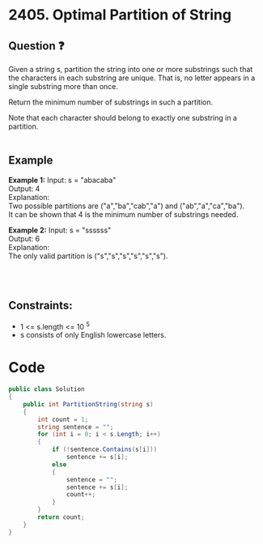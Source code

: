 # 2405. Optimal Partition of String
## Question ❓ <br>
Given a string s, partition the string into one or more substrings such that the characters in each substring are unique. That is, no letter appears in a single substring more than once.
  
    
Return the minimum number of substrings in such a partition.

Note that each character should belong to exactly one substring in a partition.
<br><br>

## Example

__Example 1:__
Input: s = "abacaba"     
Output: 4     
Explanation:   
Two possible partitions are ("a","ba","cab","a") and ("ab","a","ca","ba").  
It can be shown that 4 is the minimum number of substrings needed.
<br>

__Example 2:__  Input: s = "ssssss"  
Output: 6    
Explanation:   
The only valid partition is ("s","s","s","s","s","s").

<br>



      

<br>
  
## Constraints:

- 1 <= s.length <= 10 <sup> 5 </sup>
- s consists of only English lowercase letters.

# Code
```C#
public class Solution
{
    public int PartitionString(string s)
    {
        int count = 1;
        string sentence = "";
        for (int i = 0; i < s.Length; i++)
        {
            if (!sentence.Contains(s[i]))
                sentence += s[i];
            else
            {
                sentence = "";
                sentence += s[i];
                count++;
            }
        }
        return count;
    }
}

```
